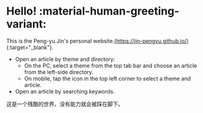 # Hello!  :material-human-greeting-variant:

This is the Peng-yu Jin's personal website.[(https://jin-pengyu.github.io/)](https://jin-pengyu.github.io/){:target="_blank"}.

- Open an article by theme and directory:
    - On the PC, select a theme from the top tab bar and choose an article from the left-side directory.
    - On mobile, tap the icon in the top left corner to select a theme and article.
- Open an article by searching keywords.

这是一个残酷的世界，没有能力就会被踩在脚下。